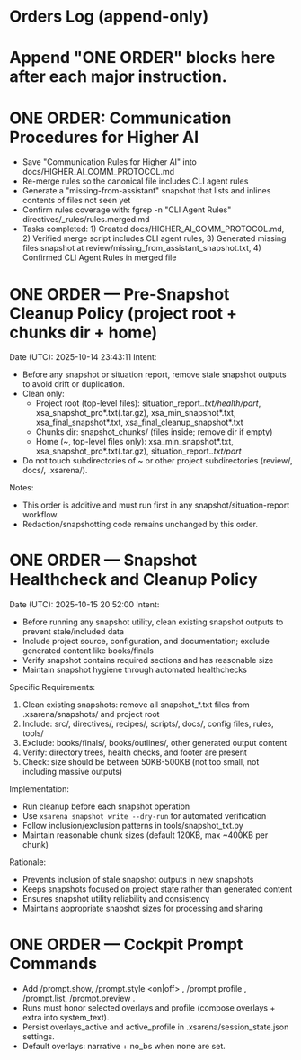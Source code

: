 # Orders Log (append-only)
# Append "ONE ORDER" blocks here after each major instruction.

# ONE ORDER: Communication Procedures for Higher AI
- Save "Communication Rules for Higher AI" into docs/HIGHER_AI_COMM_PROTOCOL.md
- Re-merge rules so the canonical file includes CLI agent rules
- Generate a "missing-from-assistant" snapshot that lists and inlines contents of files not seen yet
- Confirm rules coverage with: fgrep -n "CLI Agent Rules" directives/_rules/rules.merged.md
- Tasks completed: 1) Created docs/HIGHER_AI_COMM_PROTOCOL.md, 2) Verified merge script includes CLI agent rules, 3) Generated missing files snapshot at review/missing_from_assistant_snapshot.txt, 4) Confirmed CLI Agent Rules in merged file
# ONE ORDER — Pre‑Snapshot Cleanup Policy (project root + chunks dir + home)
Date (UTC): 2025-10-14 23:43:11
Intent:
- Before any snapshot or situation report, remove stale snapshot outputs to avoid drift or duplication.
- Clean only:
  - Project root (top-level files): situation_report.*.txt/health/part*, xsa_snapshot_pro*.txt(.tar.gz), xsa_min_snapshot*.txt, xsa_final_snapshot*.txt, xsa_final_cleanup_snapshot*.txt
  - Chunks dir: snapshot_chunks/ (files inside; remove dir if empty)
  - Home (~, top-level files only): xsa_min_snapshot*.txt, xsa_snapshot_pro*.txt(.tar.gz), situation_report.*.txt/part*
- Do not touch subdirectories of ~ or other project subdirectories (review/, docs/, .xsarena/).

Notes:
- This order is additive and must run first in any snapshot/situation-report workflow.
- Redaction/snapshotting code remains unchanged by this order.


# ONE ORDER — Snapshot Healthcheck and Cleanup Policy
Date (UTC): 2025-10-15 20:52:00
Intent:
- Before running any snapshot utility, clean existing snapshot outputs to prevent stale/included data
- Include project source, configuration, and documentation; exclude generated content like books/finals
- Verify snapshot contains required sections and has reasonable size
- Maintain snapshot hygiene through automated healthchecks

Specific Requirements:
1. Clean existing snapshots: remove all snapshot_*.txt files from .xsarena/snapshots/ and project root
2. Include: src/, directives/, recipes/, scripts/, docs/, config files, rules, tools/
3. Exclude: books/finals/, books/outlines/, other generated output content
4. Verify: directory trees, health checks, and footer are present
5. Check: size should be between 50KB-500KB (not too small, not including massive outputs)

Implementation:
- Run cleanup before each snapshot operation
- Use `xsarena snapshot write --dry-run` for automated verification
- Follow inclusion/exclusion patterns in tools/snapshot_txt.py
- Maintain reasonable chunk sizes (default 120KB, max ~400KB per chunk)

Rationale:
- Prevents inclusion of stale snapshot outputs in new snapshots
- Keeps snapshots focused on project state rather than generated content
- Ensures snapshot utility reliability and consistency
- Maintains appropriate snapshot sizes for processing and sharing

# ONE ORDER — Cockpit Prompt Commands
- Add /prompt.show, /prompt.style <on|off> <name>, /prompt.profile <name>, /prompt.list, /prompt.preview <recipe>.
- Runs must honor selected overlays and profile (compose overlays + extra into system_text).
- Persist overlays_active and active_profile in .xsarena/session_state.json settings.
- Default overlays: narrative + no_bs when none are set.
